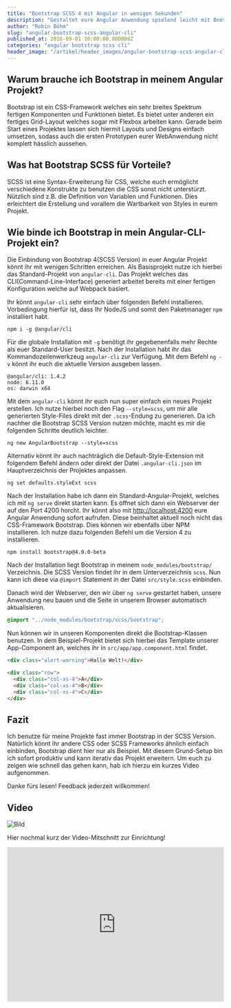 ```yaml
---
title: "Bootstrap SCSS 4 mit Angular in wenigen Sekunden"
description: "Gestaltet eure Angular Anwendung spielend leicht mit Bootstrap und SCSS. Hier erhaltet ihr eine einfache Schritt-für-Schritt-Anleitung."
author: "Robin Böhm"
slug: "angular-bootstrap-scss-angular-cli"
published_at: 2016-09-01 10:00:00.000000Z
categories: "angular bootstrap scss cli"
header_image: "/artikel/header_images/angular-bootstrap-scss-angular-cli.jpg"
---
```


## Warum brauche ich Bootstrap in meinem Angular Projekt?

Bootstrap ist ein CSS-Framework welches ein sehr breites Spektrum fertigen Komponenten und Funktionen bietet.
Es bietet unter anderen ein fertiges Grid-Layout welches sogar mit Flexbox arbeiten kann.
Gerade beim Start eines Projektes lassen sich hiermit Layouts und Designs einfach umsetzen, sodass auch die ersten Prototypen eurer WebAnwendung nicht komplett hässlich aussehen.

## Was hat Bootstrap SCSS für Vorteile?

SCSS ist eine Syntax-Erweiterung für CSS, welche euch ermöglicht verschiedene Konstrukte zu benutzen die CSS sonst nicht unterstürzt. Nützlich sind z.B. die Definition von Variablen und Funktionen. Dies erleichtert die Erstellung und vorallem die Wartbarkeit von Styles in eurem Projekt.

## Wie binde ich Bootstrap in mein Angular-CLI-Projekt ein?

Die Einbindung von Bootstrap 4(SCSS Version) in euer Angular Projekt könnt ihr mit wenigen Schritten erreichen.
Als Basisprojekt nutze ich hierbei das Standard-Projekt von `angular-cli`.
Das Projekt welches das CLI(Command-Line-Interface) generiert arbeitet bereits mit einer fertigen Konfiguration welche auf Webpack basiert.


Ihr könnt `angular-cli` sehr einfach über folgenden Befehl installieren.
Vorbedingung hierfür ist, dass Ihr NodeJS und somit den Paketmanager `npm` installiert habt.

```shell
npm i -g @angular/cli
```

Für die globale Installation mit `-g` benötigt ihr gegebenenfalls mehr Rechte als euer Standard-User besitzt.
Nach der Installation habt ihr das Kommandozeilenwerkzeug `angular-cli` zur Verfügung.
Mit dem Befehl `ng -v` könnt ihr euch die aktuelle Version ausgeben lassen.

```shell
@angular/cli: 1.4.2
node: 6.11.0
os: darwin x64
```

Mit dem `angular-cli` könnt ihr euch nun super einfach ein neues Projekt erstellen.
Ich nutze hierbei noch den Flag `--style=scss`, um mir alle generierten Style-Files direkt mit der `.scss`-Endung zu generieren.
Da ich nachher die Bootstrap SCSS Version nutzen möchte, macht es mir die folgenden Schritte deutlich leichter.

```shell
ng new AngularBootstrap --style=scss
```

Alternativ könnt ihr auch nachträglich die Default-Style-Extension mit folgendem Befehl ändern oder direkt der Datei  `.angular-cli.json` im Hauptverzeichnis der Projektes anpassen.

```shell
ng set defaults.styleExt scss
```

Nach der Installation habe ich dann ein Standard-Angular-Projekt, welches ich mit `ng serve` direkt starten kann.
Es öffnet sich dann ein Webserver der auf den Port 4200 horcht.
Ihr könnt also mit <a href="http://localhost:4200">http://localhost:4200</a> eure Angular Anwendung sofort aufrufen.
Diese beinhaltet aktuell noch nicht das CSS-Framework Bootstrap.
Dies können wir ebenfalls über NPM installieren.
Ich nutze dazu folgenden Befehl um die Version 4 zu installieren.

```shell
npm install bootstrap@4.0.0-beta
```

Nach der Installation liegt Bootstrap in meinem `node_modules/bootstrap/` Verzeichnis.
Die SCSS Version findet ihr in dem Unterverzeichnis `scss`.
Nun kann ich diese via `@import` Statement in der Datei `src/style.scss` einbinden.

Danach wird der Webserver, den wir über `ng serve` gestartet haben, unsere Anwendung neu bauen und die Seite in unserem Browser automatisch aktualisieren.

```css
@import "../node_modules/bootstrap/scss/bootstrap";
```

Nun können wir in unseren Komponenten direkt die Bootstrap-Klassen benutzen.
In dem Beispiel-Projekt bietet sich hierbei das Template unserer App-Component an, welches ihr in `src/app/app.component.html` findet.

```html
<div class="alert-warning">Hallo Welt!</div>

<div class="row">
  <div class="col-xs-4">A</div>
  <div class="col-xs-4">B</div>
  <div class="col-xs-4">C</div>
</div>
```

## Fazit

Ich benutze für meine Projekte fast immer Bootstrap in der SCSS Version.
Natürlich könnt ihr andere CSS oder SCSS Frameworks ähnlich einfach einbinden, Bootstrap dient hier nur als Beispiel.
Mit diesem Grund-Setup bin ich sofort produktiv und kann iterativ das Projekt erweitern.
Um euch zu zeigen wie schnell das gehen kann, hab ich hierzu ein kurzes Video aufgenommen.

Danke fürs lesen! Feedback jederzeit willkommen!

## Video

![Bild](medium_Screen-Shot-2016-09-01-at-19.00.45.png?v=63639968496)

Hier nochmal kurz der Video-Mitschnitt zur Einrichtung!

<iframe width="100%" height="360" src="https://www.youtube.com/embed/u1_IeSkM1yc" frameborder="0" allowfullscreen></iframe>
